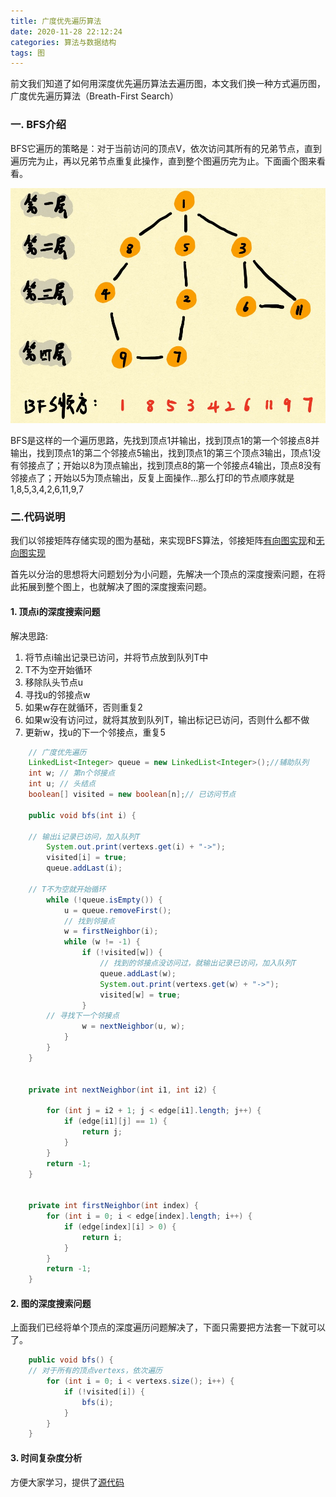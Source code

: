 ```yaml
---
title: 广度优先遍历算法
date: 2020-11-28 22:12:24
categories: 算法与数据结构
tags: 图
---
```


前文我们知道了如何用深度优先遍历算法去遍历图，本文我们换一种方式遍历图，广度优先遍历算法（Breath-First Search）

### 一. BFS介绍

BFS它遍历的策略是：对于当前访问的顶点V，依次访问其所有的兄弟节点，直到遍历完为止，再以兄弟节点重复此操作，直到整个图遍历完为止。下面画个图来看看。

![title](https://raw.githubusercontent.com/Demo233/images/main/gitnote/2020/11/28/1606573744520-1606573771391.jpg)

BFS是这样的一个遍历思路，先找到顶点1并输出，找到顶点1的第一个邻接点8并输出，找到顶点1的第二个邻接点5输出，找到顶点1的第三个顶点3输出，顶点1没有邻接点了；开始以8为顶点输出，找到顶点8的第一个邻接点4输出，顶点8没有邻接点了；开始以5为顶点输出，反复上面操作...那么打印的节点顺序就是1,8,5,3,4,2,6,11,9,7

### 二.代码说明

我们以邻接矩阵存储实现的图为基础，来实现BFS算法，邻接矩阵[有向图实现](http://yihao.ml/2020/11/22/2020%E5%B9%B411%E6%9C%8822%E6%97%A514:11:18_%E9%82%BB%E6%8E%A5%E7%9F%A9%E9%98%B5%E6%9C%89%E5%90%91%E5%9B%BE/)和[无向图实现](http://yihao.ml/2020/11/21/2020%E5%B9%B411%E6%9C%8821%E6%97%A522:45:32_%E9%82%BB%E6%8E%A5%E7%9F%A9%E9%98%B5%E6%97%A0%E5%90%91%E5%9B%BE/)

首先以分治的思想将大问题划分为小问题，先解决一个顶点的深度搜索问题，在将此拓展到整个图上，也就解决了图的深度搜索问题。

#### 1. 顶点i的深度搜索问题

解决思路: 
1. 将节点i输出记录已访问，并将节点放到队列T中
2. T不为空开始循环
3. 移除队头节点u
4. 寻找u的邻接点w
5. 如果w存在就循环，否则重复2
6. 如果w没有访问过，就将其放到队列T，输出标记已访问，否则什么都不做
7. 更新w，找u的下一个邻接点，重复5

```java
    // 广度优先遍历
    LinkedList<Integer> queue = new LinkedList<Integer>();//辅助队列
    int w; // 第n个邻接点
    int u; // 头结点
    boolean[] visited = new boolean[n];// 已访问节点
    
    public void bfs(int i) {

	// 输出i记录已访问，加入队列T
        System.out.print(vertexs.get(i) + "->");
        visited[i] = true;
        queue.addLast(i);
	
	// T不为空就开始循环
        while (!queue.isEmpty()) {
            u = queue.removeFirst();
            // 找到邻接点
            w = firstNeighbor(i);
            while (w != -1) {
                if (!visited[w]) {
                    // 找到的邻接点没访问过，就输出记录已访问，加入队列T
                    queue.addLast(w);
                    System.out.print(vertexs.get(w) + "->");
                    visited[w] = true;
                }
		// 寻找下一个邻接点
                w = nextNeighbor(u, w);
            }
        }
    }


    private int nextNeighbor(int i1, int i2) {

        for (int j = i2 + 1; j < edge[i1].length; j++) {
            if (edge[i1][j] == 1) {
                return j;
            }
        }
        return -1;
    }


    private int firstNeighbor(int index) {
        for (int i = 0; i < edge[index].length; i++) {
            if (edge[index][i] > 0) {
                return i;
            }
        }
        return -1;
    }

```

#### 2. 图的深度搜索问题

上面我们已经将单个顶点的深度遍历问题解决了，下面只需要把方法套一下就可以了。

```java
    public void bfs() {
	// 对于所有的顶点vertexs，依次遍历
        for (int i = 0; i < vertexs.size(); i++) {
            if (!visited[i]) {
                bfs(i);
            }
        }
    }
```

#### 3. 时间复杂度分析



方便大家学习，提供了[源代码](https://github.com/Demo233/algorithm/blob/master/src/main/java/com/paic/graph/Graph.java)

